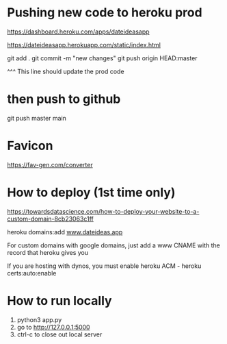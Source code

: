 # Pushing new code to heroku prod 

https://dashboard.heroku.com/apps/dateideasapp

https://dateideasapp.herokuapp.com/static/index.html

git add .
git commit -m "new changes"
git push origin HEAD:master

^^^ This line should update the prod code 

# then push to github 

git push master main 

# Favicon

https://fav-gen.com/converter

# How to deploy (1st time only)

https://towardsdatascience.com/how-to-deploy-your-website-to-a-custom-domain-8cb23063c1ff

heroku domains:add www.dateideas.app

For custom domains with google domains, just add a www CNAME with the record that heroku gives you

If you are hosting with dynos, you must enable heroku ACM - heroku certs:auto:enable

# How to run locally

1. python3 app.py
2. go to http://127.0.0.1:5000
3. ctrl-c to close out local server